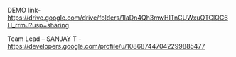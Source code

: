 DEMO link- https://drive.google.com/drive/folders/1laDn4Qh3mwHITnCUWxuQTCIQC6H_rrmJ?usp=sharing

Team Lead – SANJAY T - https://developers.google.com/profile/u/108687447042299885477 
